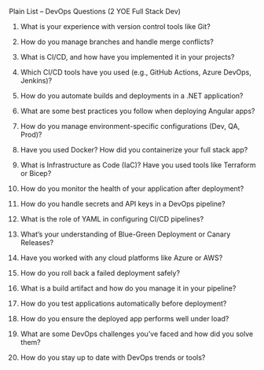 Plain List – DevOps Questions (2 YOE Full Stack Dev)

1. What is your experience with version control tools like Git?


2. How do you manage branches and handle merge conflicts?


3. What is CI/CD, and how have you implemented it in your projects?


4. Which CI/CD tools have you used (e.g., GitHub Actions, Azure DevOps, Jenkins)?


5. How do you automate builds and deployments in a .NET application?


6. What are some best practices you follow when deploying Angular apps?


7. How do you manage environment-specific configurations (Dev, QA, Prod)?


8. Have you used Docker? How did you containerize your full stack app?


9. What is Infrastructure as Code (IaC)? Have you used tools like Terraform or Bicep?


10. How do you monitor the health of your application after deployment?


11. How do you handle secrets and API keys in a DevOps pipeline?


12. What is the role of YAML in configuring CI/CD pipelines?


13. What’s your understanding of Blue-Green Deployment or Canary Releases?


14. Have you worked with any cloud platforms like Azure or AWS?


15. How do you roll back a failed deployment safely?


16. What is a build artifact and how do you manage it in your pipeline?


17. How do you test applications automatically before deployment?


18. How do you ensure the deployed app performs well under load?


19. What are some DevOps challenges you’ve faced and how did you solve them?


20. How do you stay up to date with DevOps trends or tools?
